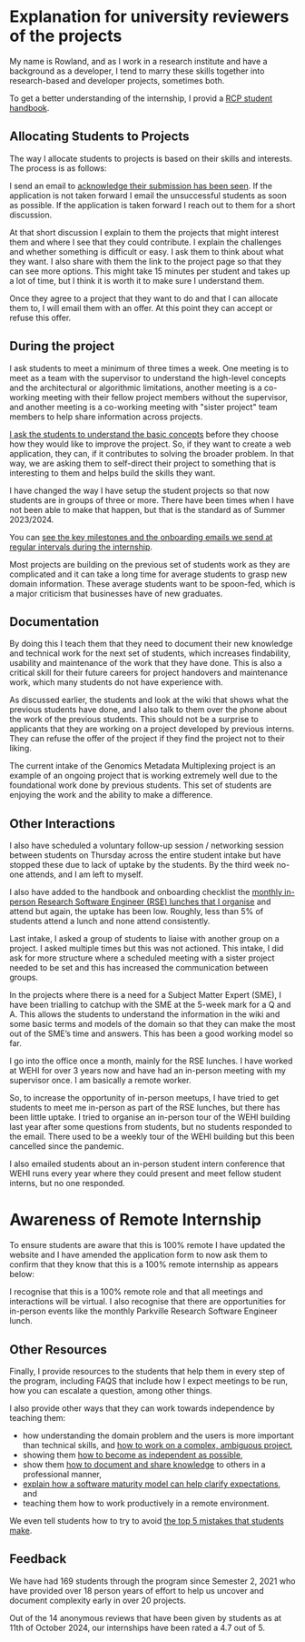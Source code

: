 # Explanation for university reviewers of the projects

My name is Rowland, and as I work in a research institute and have a background as a developer, I tend to marry these skills together into research-based and developer projects, sometimes both.  

To get a better understanding of the internship, I provid a [RCP student handbook](https://doi.org/10.6084/m9.figshare.21259467).

## Allocating Students to Projects

The way I allocate students to projects is based on their skills and interests. The process is as follows: 

I send an email to [acknowledge their submission has been seen](https://wehi-researchcomputing.github.io/email_acknowledgement). If the application is not taken forward I email the  unsuccessful students as soon as possible.  If the application is taken forward I reach out to them for a short discussion.

At that short discussion I explain to them the projects that might interest them and where I see that they could contribute. I explain the challenges and whether something is difficult or easy. I ask them to think about what they want. I also share with them the link to the project page so that they can see more options. This might take 15 minutes per student and takes up a lot of time, but I think it is worth it to make sure I understand them. 

Once they agree to a project that they want to do and that I can allocate them to, I will email them with an offer. At this point they can accept or refuse this offer.  

## During the project

I ask students to meet a minimum of three times a week. One meeting is to meet as a team with the supervisor to understand the high-level concepts and the architectural or algorithmic limitations, another meeting is a co-working meeting with their fellow project members without the supervisor, and another meeting is a co-working meeting with "sister project" team members to help share information across projects.

[I ask the students to understand the basic concepts](https://wehi-researchcomputing.github.io/complex-projects) before they choose how they would like to improve the project. So, if they want to create a web application, they can, if it contributes to solving the broader problem. In that way, we are asking them to self-direct their project to something that is interesting to them and helps build the skills they want. 

I have changed the way I have setup the student projects so that now students are in groups of three or more. There have been times when I have not been able to make that happen, but that is the standard as of Summer 2023/2024. 

You can [see the key milestones and the onboarding emails we send at regular intervals during the internship](emails-and-key-milestones).

Most projects are building on the previous set of students work as they are complicated and it can take a long time for average students to grasp new domain information. These average students want to be spoon-fed, which is a major criticism that businesses have of new graduates. 

## Documentation

By doing this I teach them that they need to document their new knowledge and technical work for the next set of students, which increases findability, usability and maintenance of the work that they have done. This is also a critical skill for their future careers for project handovers and maintenance work, which many students do not have experience with. 

As discussed earlier, the students and look at the wiki that shows what the previous students have done, and I also talk to them over the phone about the work of the previous students. This should not be a surprise to applicants that they are working on a project developed by previous interns. They can refuse the offer of the project if they find the project not to their liking. 

The current intake of the Genomics Metadata Multiplexing project is an example of an ongoing project that is working extremely well due to the foundational work done by previous students. This set of students are enjoying the work and the ability to make a difference. 

## Other Interactions

I also have scheduled a voluntary follow-up session / networking session between students on Thursday across the entire student intake but have stopped these due to lack of uptake by the students. By the third week no-one attends, and I am left to myself. 

I also have added to the handbook and onboarding checklist the [monthly in-person Research Software Engineer (RSE) lunches that I organise](https://www.eventbrite.com.au/e/rse-parkville-lunch-catchup-tickets-628136371797?aff=ebdsoporgprofile) and attend but again, the uptake has been low. Roughly, less than 5% of students attend a lunch and none attend consistently. 

Last intake, I asked a group of students to liaise with another group on a project. I asked multiple times but this was not actioned. This intake, I did ask for more structure where a scheduled meeting with a sister project needed to be set and this has increased the communication between groups. 

In the projects where there is a need for a Subject Matter Expert (SME), I have been trialling to catchup with the SME at the 5-week mark for a Q and A. This allows the students to understand the information in the wiki and some basic terms and models of the domain so that they can make the most out of the SME’s time and answers. This has been a good working model so far. 

I go into the office once a month, mainly for the RSE lunches. I have worked at WEHI for over 3 years now and have had an in-person meeting with my supervisor once. I am basically a remote worker. 

So, to increase the opportunity of in-person meetups, I have tried to get students to meet me in-person as part of the RSE lunches, but there has been little uptake. I tried to organise an in-person tour of the WEHI building last year after some questions from students, but no students responded to the email. There used to be a weekly tour of the WEHI building but this been cancelled since the pandemic. 

I also emailed students about an in-person student intern conference that WEHI runs every year where they could present and meet fellow student interns, but no one responded. 

# Awareness of Remote Internship

To ensure students are aware that this is 100% remote I have updated the website and I have amended the application form to now ask them to confirm that they know that this is a 100% remote internship as appears below: 

I recognise that this is a 100% remote role and that all meetings and interactions will be virtual. I also recognise that there are opportunities for in-person events like the monthly Parkville Research Software Engineer lunch. 

## Other Resources

Finally, I provide resources to the students that help them in every step of the program, including FAQS that include how I expect meetings to be run, how you can escalate a question, among other things.

I also provide other ways that they can work towards independence by teaching them:
- how understanding the domain problem and the users is more important than technical skills, and [how to work on a complex, ambiguous project](complex-projects),
- showing them [how to become as independent as possible](faq#you-ask-us-to-be-as-independent-as-possible-how-can-we-do-that), 
- show them [how to document and share knowledge](email-week-two) to others in a professional manner,
- [explain how a software maturity model can help clarify expectations](software_maturity_model), and 
- teaching them how to work productively in a remote environment.

We even tell students how to try to avoid [the top 5 mistakes that students make](top-5-mistakes).

## Feedback

We have had 169 students through the program since Semester 2, 2021 who have provided over 18 person years of effort to help us uncover and document complexity early in over 20 projects.

Out of the 14 anonymous reviews that have been given by students as at 11th of October 2024, our internships have been rated a 4.7 out of 5.
 
